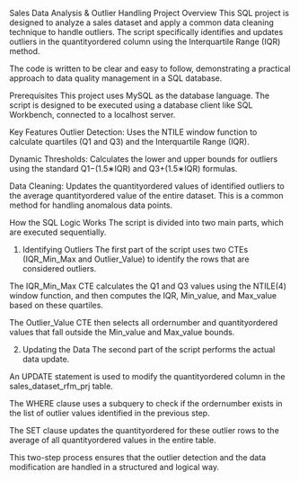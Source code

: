 Sales Data Analysis & Outlier Handling
Project Overview
This SQL project is designed to analyze a sales dataset and apply a common data cleaning technique to handle outliers. The script specifically identifies and updates outliers in the quantityordered column using the Interquartile Range (IQR) method.

The code is written to be clear and easy to follow, demonstrating a practical approach to data quality management in a SQL database.

Prerequisites
This project uses MySQL as the database language. The script is designed to be executed using a database client like SQL Workbench, connected to a localhost server.

Key Features
Outlier Detection: Uses the NTILE window function to calculate quartiles (Q1 and Q3) and the Interquartile Range (IQR).

Dynamic Thresholds: Calculates the lower and upper bounds for outliers using the standard Q1−(1.5∗IQR) and Q3+(1.5∗IQR) formulas.

Data Cleaning: Updates the quantityordered values of identified outliers to the average quantityordered value of the entire dataset. This is a common method for handling anomalous data points.

How the SQL Logic Works
The script is divided into two main parts, which are executed sequentially.

1. Identifying Outliers
The first part of the script uses two CTEs (IQR_Min_Max and Outlier_Value) to identify the rows that are considered outliers.

The IQR_Min_Max CTE calculates the Q1 and Q3 values using the NTILE(4) window function, and then computes the IQR, Min_value, and Max_value based on these quartiles.

The Outlier_Value CTE then selects all ordernumber and quantityordered values that fall outside the Min_value and Max_value bounds.

2. Updating the Data
The second part of the script performs the actual data update.

An UPDATE statement is used to modify the quantityordered column in the sales_dataset_rfm_prj table.

The WHERE clause uses a subquery to check if the ordernumber exists in the list of outlier values identified in the previous step.

The SET clause updates the quantityordered for these outlier rows to the average of all quantityordered values in the entire table.

This two-step process ensures that the outlier detection and the data modification are handled in a structured and logical way.
